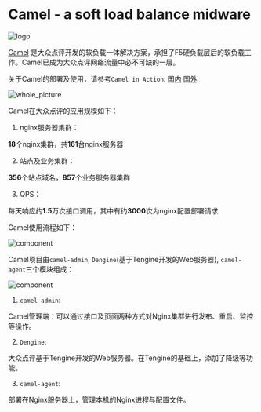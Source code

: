 Camel - a soft load balance midware
================

![logo](https://raw.githubusercontent.com/leonindy/camel/master/camel-admin/src/main/webapp/assets/images/camel_logo_blue.png)

[Camel](https://github.com/leonindy/camel) 是大众点评开发的软负载一体解决方案，承担了F5硬负载层后的软负载工作。Camel已成为大众点评网络流量中必不可缺的一层。

关于Camel的部署及使用，请参考`Camel in Action`: [国内](http://leonindy.coding.me/camel_in_action/)  [国外](http://leonindy.github.io/camel_in_action/)

![whole_picture](https://raw.githubusercontent.com/leonindy/camel/master/camel-admin/src/main/webapp/assets/images/whole_picture.png)

Camel在大众点评的应用规模如下：

1. nginx服务器集群：

  **18**个nginx集群，共**161**台nginx服务器

2. 站点及业务集群：

  **356**个站点域名，**857**个业务服务器集群

3. QPS：

  每天响应约**1.5**万次接口调用，其中有约**3000**次为nginx配置部署请求
  

Camel使用流程如下：

![component](https://raw.githubusercontent.com/leonindy/camel/master/camel-admin/src/main/webapp/assets/images/over_all.gif)


Camel项目由`camel-admin`, `Dengine`\(基于Tengine开发的Web服务器\), `camel-agent`三个模块组成：

![component](https://raw.githubusercontent.com/leonindy/camel/master/camel-admin/src/main/webapp/assets/images/component.png)

1. `camel-admin`:

  Camel管理端：可以通过接口及页面两种方式对Nginx集群进行发布、重启、监控等操作。

2. `Dengine`:

  大众点评基于Tengine开发的Web服务器。在Tengine的基础上，添加了降级等功能。

3. `camel-agent`:

  部署在Nginx服务器上，管理本机的Nginx进程与配置文件。
